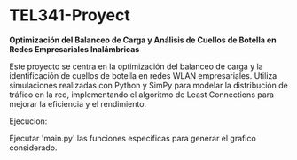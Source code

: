 # TEL341-Proyect
**Optimización del Balanceo de Carga y Análisis de Cuellos de Botella en Redes Empresariales Inalámbricas**

Este proyecto se centra en la optimización del balanceo de carga y la identificación de cuellos de botella en redes WLAN empresariales. Utiliza simulaciones realizadas con Python y SimPy para modelar la distribución de tráfico en la red, implementando el algoritmo de Least Connections para mejorar la eficiencia y el rendimiento.

Ejecucion:

Ejecutar 'main.py' las funciones específicas para generar el grafico considerado.

